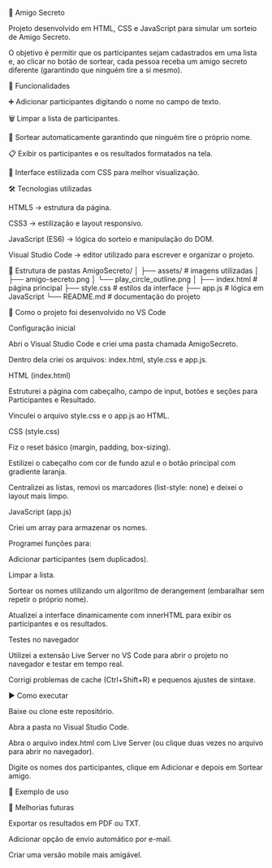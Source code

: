 🎁 Amigo Secreto

Projeto desenvolvido em HTML, CSS e JavaScript para simular um sorteio de Amigo Secreto.

O objetivo é permitir que os participantes sejam cadastrados em uma lista e, ao clicar no botão de sortear, cada pessoa receba um amigo secreto diferente (garantindo que ninguém tire a si mesmo).

🚀 Funcionalidades

➕ Adicionar participantes digitando o nome no campo de texto.

🗑️ Limpar a lista de participantes.

🎲 Sortear automaticamente garantindo que ninguém tire o próprio nome.

📋 Exibir os participantes e os resultados formatados na tela.

🎨 Interface estilizada com CSS para melhor visualização.

🛠️ Tecnologias utilizadas

HTML5 → estrutura da página.

CSS3 → estilização e layout responsivo.

JavaScript (ES6) → lógica do sorteio e manipulação do DOM.

Visual Studio Code → editor utilizado para escrever e organizar o projeto.

📂 Estrutura de pastas
AmigoSecreto/
│
├── assets/                  # imagens utilizadas
│   ├── amigo-secreto.png
│   └── play_circle_outline.png
│
├── index.html               # página principal
├── style.css                # estilos da interface
├── app.js                   # lógica em JavaScript
└── README.md                # documentação do projeto

📝 Como o projeto foi desenvolvido no VS Code

Configuração inicial

Abri o Visual Studio Code e criei uma pasta chamada AmigoSecreto.

Dentro dela criei os arquivos: index.html, style.css e app.js.

HTML (index.html)

Estruturei a página com cabeçalho, campo de input, botões e seções para Participantes e Resultado.

Vinculei o arquivo style.css e o app.js ao HTML.

CSS (style.css)

Fiz o reset básico (margin, padding, box-sizing).

Estilizei o cabeçalho com cor de fundo azul e o botão principal com gradiente laranja.

Centralizei as listas, removi os marcadores (list-style: none) e deixei o layout mais limpo.

JavaScript (app.js)

Criei um array para armazenar os nomes.

Programei funções para:

Adicionar participantes (sem duplicados).

Limpar a lista.

Sortear os nomes utilizando um algoritmo de derangement (embaralhar sem repetir o próprio nome).

Atualizei a interface dinamicamente com innerHTML para exibir os participantes e os resultados.

Testes no navegador

Utilizei a extensão Live Server no VS Code para abrir o projeto no navegador e testar em tempo real.

Corrigi problemas de cache (Ctrl+Shift+R) e pequenos ajustes de sintaxe.

▶️ Como executar

Baixe ou clone este repositório.

Abra a pasta no Visual Studio Code.

Abra o arquivo index.html com Live Server (ou clique duas vezes no arquivo para abrir no navegador).

Digite os nomes dos participantes, clique em Adicionar e depois em Sortear amigo.

📸 Exemplo de uso

📌 Melhorias futuras

Exportar os resultados em PDF ou TXT.

Adicionar opção de envio automático por e-mail.

Criar uma versão mobile mais amigável.
